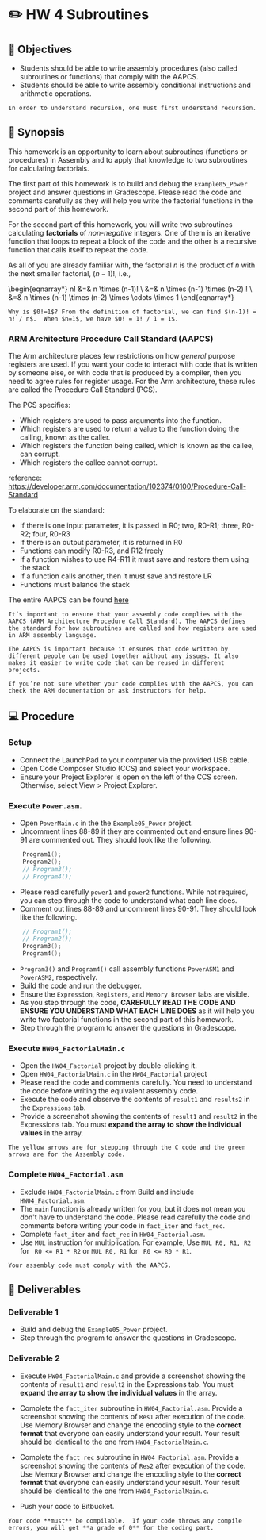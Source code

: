 # ✏️ HW 4 Subroutines

## 📌 Objectives
- Students should be able to write assembly procedures (also called subroutines or functions) that comply with the AAPCS.
- Students should be able to write assembly conditional instructions and arithmetic operations.

```{note}
In order to understand recursion, one must first understand recursion.
```


## 📜 Synopsis

This homework is an opportunity to learn about subroutines (functions or procedures) in Assembly and to apply that knowledge to two subroutines for calculating factorials.

The first part of this homework is to build and debug the `Example05_Power` project and answer questions in Gradescope. Please read the code and comments carefully as they will help you write the factorial functions in the second part of this homework.

For the second part of this homework, you will write two subroutines calculating **factorials** of _non-negative_ integers. One of them is an iterative function that loops to repeat a block of the code and the other is a recursive function that calls itself to repeat the code.

As all of you are already familiar with, the factorial $n$ is the product of $n$ with the next smaller factorial, $(n-1)!$, i.e.,

\begin{eqnarray*}
  n! &=& n \times (n-1)! \\
     &=& n \times (n-1) \times (n-2) ! \\
     &=& n \times (n-1) \times (n-2) \times \cdots \times 1 
\end{eqnarray*}

```{tip} 
Why is $0!=1$? From the definition of factorial, we can find $(n-1)! = n! / n$.  When $n=1$, we have $0! = 1! / 1 = 1$. 
```

### ARM Architecture Procedure Call Standard (AAPCS)

The Arm architecture places few restrictions on how _general_ purpose registers are used. If you want your code to interact with code that is written by someone else, or with code that is produced by a compiler, then you need to agree rules for register usage. For the Arm architecture, these rules are called the Procedure Call Standard (PCS).

The PCS specifies:

- Which registers are used to pass arguments into the function.
- Which registers are used to return a value to the function doing the calling, known as the caller.
- Which registers the function being called, which is known as the callee, can corrupt.
- Which registers the callee cannot corrupt.

reference: https://developer.arm.com/documentation/102374/0100/Procedure-Call-Standard

To elaborate on the standard:

- If there is one input parameter, it is passed in R0; two, R0-R1; three, R0-R2; four, R0-R3
- If there is an output parameter, it is returned in R0
- Functions can modify R0-R3, and R12 freely
- If a function wishes to use R4-R11 it must save and restore them using the stack.
- If a function calls another, then it must save and restore LR
- Functions must balance the stack

The entire AAPCS can be found <a href="https://github.com/ARM-software/abi-aa/releases/download/2022Q1/aapcs32.pdf" target="_blank">here</a>


```{important} 
It’s important to ensure that your assembly code complies with the AAPCS (ARM Architecture Procedure Call Standard). The AAPCS defines the standard for how subroutines are called and how registers are used in ARM assembly language.

The AAPCS is important because it ensures that code written by different people can be used together without any issues. It also makes it easier to write code that can be reused in different projects.

If you’re not sure whether your code complies with the AAPCS, you can check the ARM documentation or ask instructors for help.
```

## 💻 Procedure

### Setup
- Connect the LaunchPad to your computer via the provided USB cable.
- Open Code Composer Studio (CCS) and select your workspace.
- Ensure your Project Explorer is open on the left of the CCS screen. Otherwise, select View > Project Explorer.

### Execute `Power.asm`.

- Open `PowerMain.c` in the the `Example05_Power` project.
- Uncomment lines 88-89 if they are commented out and ensure lines 90-91 are commented out. They should look like the following.
```C
    Program1();
    Program2();
    // Program3();
    // Program4();
```
- Please read carefully `power1` and `power2` functions. While not required, you can step through the code to understand what each line does.
- Comment out lines 88-89 and uncomment lines 90-91. They should look like the following.
```C
    // Program1();
    // Program2();
    Program3();
    Program4();
```
- `Program3()` and `Program4()` call assembly functions `PowerASM1` and `PowerASM2`, respectively. 
- Build the code and run the debugger.
- Ensure the `Expression`, `Registers`, and `Memory Browser` tabs are visible. 
- As you step through the code, **CAREFULLY READ THE CODE AND ENSURE YOU UNDERSTAND WHAT EACH LINE DOES** as it will help you write two factorial functions in the second part of this homework.
- Step through the program to answer the questions in Gradescope.

### Execute `HW04_FactorialMain.c`

- Open the `HW04_Factorial` project by double-clicking it.
- Open `HW04_FactorialMain.c` in the `HW04_Factorial` project
- Please read the code and comments carefully.  You need to understand the code before writing the equivalent assembly code.
- Execute the code and observe the contents of `result1` and `results2` in the `Expressions` tab.
- Provide a screenshot showing the contents of `result1` and `result2` in the Expressions tab. You must **expand the array to show the individual values** in the array. 

```{attention}
The yellow arrows are for stepping through the C code and the green arrows are for the Assembly code. 
```

### Complete `HW04_Factorial.asm`

- Exclude `HW04_FactorialMain.c` from Build and include `HW04_Factorial.asm`.
- The `main` function is already written for you, but it does not mean you don't have to understand the code. Please read carefully the code and comments before writing your code in `fact_iter` and `fact_rec`.
- Complete `fact_iter` and `fact_rec` in `HW04_Factorial.asm`.
- Use `MUL` instruction for multiplication. For example, Use `MUL R0, R1, R2` for ` R0 <= R1 * R2` or `MUL R0, R1` for ` R0 <= R0 * R1`. 

```{attention} 
Your assembly code must comply with the AAPCS.  
```

## 🚚 Deliverables

### Deliverable 1 

- Build and debug the `Example05_Power` project.  
- Step through the program to answer the questions in Gradescope.

### Deliverable 2 
- Execute `HW04_FactorialMain.c` and provide a screenshot showing the contents of `result1` and `result2` in the Expressions tab. You must **expand the array to show the individual values** in the array. 

- Complete the `fact_iter` subroutine in `HW04_Factorial.asm`.  Provide a screenshot showing the contents of `Res1` after execution of the code. Use Memory Browser and change the encoding style to the **correct format** that everyone can easily understand your result. Your result should be identical to the one from `HW04_FactorialMain.c`. 

- Complete the `fact_rec` subroutine in `HW04_Factorial.asm`. Provide a screenshot showing the contents of `Res2` after execution of the code. Use Memory Browser and change the encoding style to the **correct format** that everyone can easily understand your result.
Your result should be identical to the one from `HW04_FactorialMain.c`. 

- Push your code to Bitbucket.

```{warning}
Your code **must** be compilable.  If your code throws any compile errors, you will get **a grade of 0** for the coding part.
```


